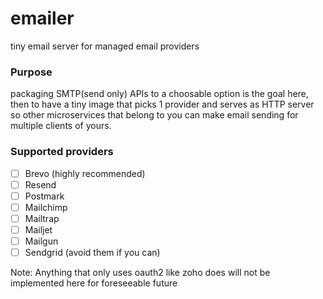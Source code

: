 # emailer

tiny email server for managed email providers

### Purpose

packaging SMTP(send only) APIs to a choosable option is the goal here, then to have a tiny image that picks 1 provider and serves
as HTTP server so other microservices that belong to you can make email sending for multiple clients of yours.

### Supported providers

- [ ] Brevo (highly recommended)
- [ ] Resend
- [ ] Postmark
- [ ] Mailchimp
- [ ] Mailtrap
- [ ] Mailjet
- [ ] Mailgun
- [ ] Sendgrid (avoid them if you can)

Note: Anything that only uses oauth2 like zoho does will not be implemented here for foreseeable future 
